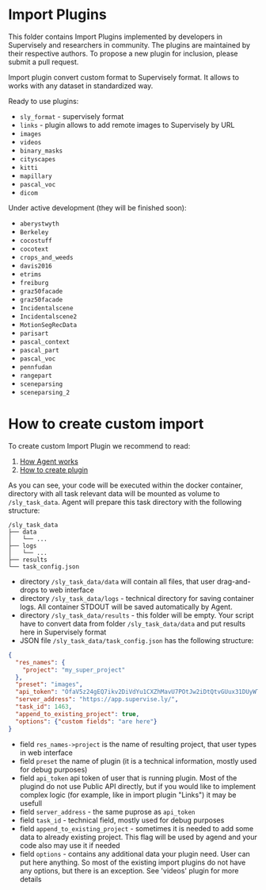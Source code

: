 # Import Plugins


This folder contains Import Plugins implemented by developers in Supervisely and researchers in community. The plugins are maintained by their respective authors. To propose a new plugin for inclusion, please submit a pull request.

Import plugin convert custom format to Supervisely format. It allows to works with any dataset in standardized way.

Ready to use plugins:
- `sly_format` - supervisely format
- `links` - plugin allows to add remote images to Supervisely by URL 
- `images`
- `videos`
- `binary_masks`
- `cityscapes`
- `kitti`
- `mapillary`
- `pascal_voc`
- `dicom`

Under active development (they will be finished soon):
- `aberystwyth`
- `Berkeley`
- `cocostuff`
- `cocotext`
- `crops_and_weeds`
- `davis2016`
- `etrims`
- `freiburg`
- `graz50facade`
- `graz50facade`
- `Incidentalscene`
- `Incidentalscene2`
- `MotionSegRecData`
- `parisart`
- `pascal_context`
- `pascal_part`
- `pascal_voc`
- `pennfudan`
- `rangepart`
- `sceneparsing`
- `sceneparsing_2`


# How to create custom import

To create custom Import Plugin we recommend to read: 

1. [How Agent works](../agent/MEADME.md)
2. [How to create plugin](../how_to_create_plugin.md) 

As you can see, your code will be executed within the docker container, directory with all task relevant data will be mounted as volume to `/sly_task_data`. Agent will prepare this task directory with the following structure: 
```
/sly_task_data
├── data
│   └── ...
├── logs
│   └── ...
├── results
└── task_config.json
```

* directory `/sly_task_data/data` will contain all files, that user drag-and-drops to web interface
* directory `/sly_task_data/logs` - technical directory for saving container logs. All container STDOUT will be saved automatically by Agent.
* directory `/sly_task_data/results` - this folder will be empty. Your script have to convert data from folder `/sly_task_data/data` and put results here in Supervisely format
* JSON file `/sly_task_data/task_config.json` has the following structure: 

```json
{
  "res_names": {
    "project": "my_super_project"
  },
  "preset": "images",
  "api_token": "OfaV5z24gEQ7ikv2DiVdYu1CXZhMavU7POtJw2iDtQtvGUux31DUyWTXW6mZ0wd3IRuXTNtMFS9pCggewQWRcqSTUi4EJXzly8kH7MJL1hm3uZeM2MCn5HaoEYwXejKT",
  "server_address": "https://app.supervise.ly/",
  "task_id": 1463,
  "append_to_existing_project": true,
  "options": {"custom fields": "are here"}
}
```

* field `res_names->project` is the name of resulting project, that user types in web interface
* field `preset` the name of plugin (it is a technical information, mostly used for debug purposes)
* field `api_token` api token of user that is running plugin. Most of the plugind do not use Public API directly, but if you would like to implement complex logic (for example, like in import plugin "Links") it may be usefull
* field `server_address` - the same puprose as `api_token`
* field `task_id` - technical field, mostly used for debug purposes
* field `append_to_existing_project` - sometimes it is needed to add some data to already existing project. This flag will be used by agend and your code also may use it if needed
* field `options` - contains any additional data your plugin need. User can put here anything. So most of the existing import plugins do not have any options, but there is an exception. See 'videos' plugin for more details
